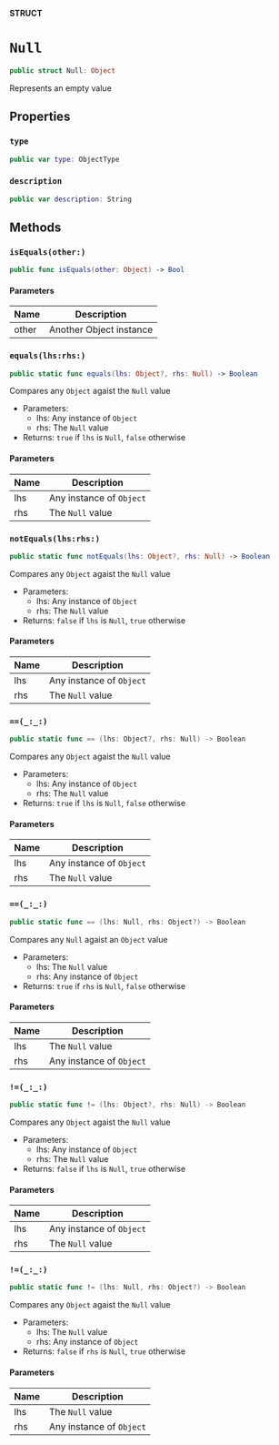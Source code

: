 **STRUCT**

# `Null`

```swift
public struct Null: Object
```

Represents an empty value

## Properties
### `type`

```swift
public var type: ObjectType
```

### `description`

```swift
public var description: String
```

## Methods
### `isEquals(other:)`

```swift
public func isEquals(other: Object) -> Bool
```

#### Parameters

| Name | Description |
| ---- | ----------- |
| other | Another Object instance |

### `equals(lhs:rhs:)`

```swift
public static func equals(lhs: Object?, rhs: Null) -> Boolean
```

Compares any `Object` agaist the `Null` value

- Parameters:
  - lhs: Any instance of `Object`
  - rhs: The `Null` value
- Returns: `true` if `lhs` is `Null`, `false` otherwise

#### Parameters

| Name | Description |
| ---- | ----------- |
| lhs | Any instance of `Object` |
| rhs | The `Null` value |

### `notEquals(lhs:rhs:)`

```swift
public static func notEquals(lhs: Object?, rhs: Null) -> Boolean
```

Compares any `Object` agaist the `Null` value

- Parameters:
  - lhs: Any instance of `Object`
  - rhs: The `Null` value
- Returns: `false` if `lhs` is `Null`, `true` otherwise

#### Parameters

| Name | Description |
| ---- | ----------- |
| lhs | Any instance of `Object` |
| rhs | The `Null` value |

### `==(_:_:)`

```swift
public static func == (lhs: Object?, rhs: Null) -> Boolean
```

Compares any `Object` agaist the `Null` value

- Parameters:
  - lhs: Any instance of `Object`
  - rhs: The `Null` value
- Returns: `true` if `lhs` is `Null`, `false` otherwise

#### Parameters

| Name | Description |
| ---- | ----------- |
| lhs | Any instance of `Object` |
| rhs | The `Null` value |

### `==(_:_:)`

```swift
public static func == (lhs: Null, rhs: Object?) -> Boolean
```

Compares any `Null` agaist an `Object` value

- Parameters:
  - lhs: The `Null` value
  - rhs: Any instance of `Object`
- Returns: `true` if `rhs` is `Null`, `false` otherwise

#### Parameters

| Name | Description |
| ---- | ----------- |
| lhs | The `Null` value |
| rhs | Any instance of `Object` |

### `!=(_:_:)`

```swift
public static func != (lhs: Object?, rhs: Null) -> Boolean
```

Compares any `Object` agaist the `Null` value

- Parameters:
  - lhs: Any instance of `Object`
  - rhs: The `Null` value
- Returns: `false` if `lhs` is `Null`, `true` otherwise

#### Parameters

| Name | Description |
| ---- | ----------- |
| lhs | Any instance of `Object` |
| rhs | The `Null` value |

### `!=(_:_:)`

```swift
public static func != (lhs: Null, rhs: Object?) -> Boolean
```

Compares any `Object` agaist the `Null` value

- Parameters:
  - lhs: The `Null` value
  - rhs: Any instance of `Object`
- Returns: `false` if `rhs` is `Null`, `true` otherwise

#### Parameters

| Name | Description |
| ---- | ----------- |
| lhs | The `Null` value |
| rhs | Any instance of `Object` |